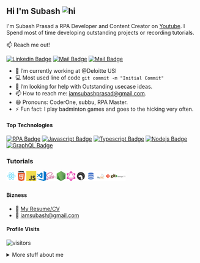 ## Hi I'm Subash <img src="https://user-images.githubusercontent.com/1303154/88677602-1635ba80-d120-11ea-84d8-d263ba5fc3c0.gif" width="28px" alt="hi">

I'm Subash Prasad a RPA Developer and Content Creator on [Youtube](https://youtube.com/subash). I Spend most of time developing outstanding projects or recording tutorials.

:mailbox: Reach me out!

[![Linkedin Badge](https://img.shields.io/badge/-Subash-0e76a8?style=flat&labelColor=0e76a8&logo=linkedin&logoColor=white)](https://www.linkedin.com/in/subash-prasad-deloitte/) [![Mail Badge](https://img.shields.io/badge/-@SubashPrasad-e84393?style=flat&labelColor=e84393&logo=instagram&logoColor=white)](https://instagram.com/subashmav) [![Mail Badge](https://img.shields.io/badge/-SubashPrasad-c0392b?style=flat&labelColor=c0392b&logo=gmail&logoColor=white)](mailto:iamsubashprasad@gmail.com)

<!-- TODO: Add last video link -->

- 🔭 I’m currently working at @Deloitte USI
- :computer: Most used line of code `git commit -m "Initial Commit"`
- 🤔 I’m looking for help with Outstanding usecase ideas.
- 📫 How to reach me: iamsubashprasad@gmail.com.
- 😄 Pronouns: CoderOne, subbu, RPA Master.
- ⚡ Fun fact: I play badminton games and goes to the hicking very often.

#### Top Technologies

<!-- TODO: Make technologies links takes you to repositories -->

[![RPA Badge](https://img.shields.io/badge/-RPA-61DBFB?style=for-the-badge&labelColor=black&logo=React&logoColor=61DBFB)](#) [![Javascript Badge](https://img.shields.io/badge/-Javascript-F0DB4F?style=for-the-badge&labelColor=black&logo=javascript&logoColor=F0DB4F)](#) [![Typescript Badge](https://img.shields.io/badge/-Typescript-007acc?style=for-the-badge&labelColor=black&logo=typescript&logoColor=007acc)](#) [![Nodejs Badge](https://img.shields.io/badge/-Nodejs-3C873A?style=for-the-badge&labelColor=black&logo=node.js&logoColor=3C873A)](#) [![GraphQL Badge](https://img.shields.io/badge/-GraphQl-e535ab?style=for-the-badge&labelColor=black&logo=node.js&logoColor=e535ab)](#)

### Tutorials

[<img align="left" alt="React" width="26px" src="https://raw.githubusercontent.com/github/explore/80688e429a7d4ef2fca1e82350fe8e3517d3494d/topics/react/react.png" />][reactplaylist]

[<img align="left" alt="HTML5" width="26px" src="https://raw.githubusercontent.com/github/explore/80688e429a7d4ef2fca1e82350fe8e3517d3494d/topics/html/html.png" />][htmltutorial]

[<img align="left" alt="JavaScript" width="26px" src="https://raw.githubusercontent.com/github/explore/80688e429a7d4ef2fca1e82350fe8e3517d3494d/topics/javascript/javascript.png" />][javascripttutorial]

[<img align="left" alt="Visual Studio Code" width="26px" src="https://raw.githubusercontent.com/github/explore/80688e429a7d4ef2fca1e82350fe8e3517d3494d/topics/visual-studio-code/visual-studio-code.png" />][vscodetutorial]

<img align="left" alt="Sass" width="26px" src="https://raw.githubusercontent.com/github/explore/80688e429a7d4ef2fca1e82350fe8e3517d3494d/topics/sass/sass.png" />

<img align="left" alt="Node.js" width="26px" src="https://raw.githubusercontent.com/github/explore/80688e429a7d4ef2fca1e82350fe8e3517d3494d/topics/nodejs/nodejs.png" />

<img align="left" alt="GraphQL" width="26px" src="https://raw.githubusercontent.com/github/explore/80688e429a7d4ef2fca1e82350fe8e3517d3494d/topics/graphql/graphql.png" />

<img align="left" alt="Deno" width="26px" src="https://raw.githubusercontent.com/github/explore/361e2821e2dea67711cde99c9c40ed357061cf27/topics/deno/deno.png" />

<img align="left" alt="SQL" width="26px" src="https://raw.githubusercontent.com/github/explore/80688e429a7d4ef2fca1e82350fe8e3517d3494d/topics/sql/sql.png" />

<img align="left" alt="MySQL" width="26px" src="https://raw.githubusercontent.com/github/explore/80688e429a7d4ef2fca1e82350fe8e3517d3494d/topics/mysql/mysql.png" />

<img align="left" alt="Git" width="26px" src="https://raw.githubusercontent.com/github/explore/80688e429a7d4ef2fca1e82350fe8e3517d3494d/topics/git/git.png" />

<img align="left" alt="MongoDB" width="26px" src="https://raw.githubusercontent.com/github/explore/80688e429a7d4ef2fca1e82350fe8e3517d3494d/topics/mongodb/mongodb.png" />

<br />
<br />

#### Bizness
- :paperclip: [My Resume/CV](http://iamsubashprasad.com/Resume)
- :email: iamsubash@gmail.com


#### Profile Visits 

![visitors](https://visitor-badge.glitch.me/badge?page_id=iamsubashprasad/iamsubashprasad)

<details>
<summary>
  More stuff about me
</summary>

<br >

I love sharing knowledge and putting tutorials, courses and posts together for helping other developers, and tjat's why DigitalUniversityonline.com exists!

#### What is DigitalUniversityonline?

DigitalUniversityonline is a online gurukul who wants to learn the RPA technology along with new trends and frameworks and anything really related to development world.

#### Coding Stats

<!--START_SECTION:waka-->
```text
UIPath       15 hrs 41 mins  ████████████████████▓░░░░   82.29 % 
HTML         1 hr 50 mins    ██▒░░░░░░░░░░░░░░░░░░░░░░   09.61 % 
C#           1 hr 27 mins    ██░░░░░░░░░░░░░░░░░░░░░░░   07.63 % 
Other        2 mins          ░░░░░░░░░░░░░░░░░░░░░░░░░   00.25 % 
SQL          2 mins          ░░░░░░░░░░░░░░░░░░░░░░░░░   00.19 % 
```
<!--END_SECTION:waka-->

#### Github Stats

![Subash's github stats](https://github-readme-stats.vercel.app/api?username=iamsubashprasad&count_private=true&theme=tokyonight&hide=contribs,prs)

</details>

[reactplaylist]: https://www.youtube.com/watch?v=KxXXEL-k47Y&list=PLvXDmnBbOF7RnYiZvDwl2Pzcs2kfi10wd
[vscodetutorial]: https://www.youtube.com/watch?v=Bkie2ai8qeE&t=8s
[htmltutorial]: https://www.youtube.com/watch?v=VK6MXVxOsws&t=27s
[javascripttutorial]: https://www.youtube.com/watch?v=D-LHKvmX37E
